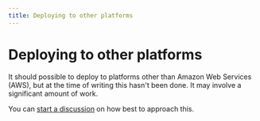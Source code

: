 ```yaml
---
title: Deploying to other platforms
---
```

# Deploying to other platforms

It should possible to deploy to platforms other than Amazon Web Services (AWS), but at the time of writing this hasn't been done. It may involve a significant amount of work. 

You can [start a discussion](https://github.com/uktrade/data-workspace/discussions) on how best to approach this.
